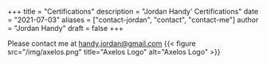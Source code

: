 +++
title = "Certifications"
description = "Jordan Handy' Certifications"
date = "2021-07-03"
aliases = ["contact-jordan", "contact", "contact-me"]
author = "Jordan Handy"
draft = false
+++

Please contact me at [handy.jordan@gmail.com](mailto:handy.jordan@gmail.com)
{{< figure src="/img/axelos.png" title="Axelos Logo" alt="Axelos Logo" >}}
